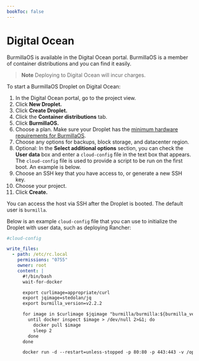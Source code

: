 ```yaml
---
bookToc: false
---
```

# Digital Ocean

BurmillaOS is available in the Digital Ocean portal. BurmillaOS is a member of container distributions and you can find it easily.

>**Note**
>Deploying to Digital Ocean will incur charges.

To start a BurmillaOS Droplet on Digital Ocean:

1. In the Digital Ocean portal, go to the project view.
1. Click **New Droplet.**
1. Click **Create Droplet.**
1. Click the **Container distributions** tab.
1. Click **BurmillaOS.**
1. Choose a plan. Make sure your Droplet has the [minimum hardware requirements for BurmillaOS](/#hardware-requirements).
1. Choose any options for backups, block storage, and datacenter region.
1. Optional: In the **Select additional options** section, you can check the **User data** box and enter a `cloud-config` file in the text box that appears. The `cloud-config` file is used to provide a script to be run on the first boot. An example is below.
1. Choose an SSH key that you have access to, or generate a new SSH key.
1. Choose your project.
1. Click **Create.**


You can access the host via SSH after the Droplet is booted. The default user is `burmilla`.

Below is an example `cloud-config` file that you can use to initialize the Droplet with user data, such as deploying Rancher:

```yaml
#cloud-config

write_files:
  - path: /etc/rc.local
    permissions: "0755"
    owner: root
    content: |
      #!/bin/bash
      wait-for-docker

      export curlimage=appropriate/curl
      export jqimage=stedolan/jq
      export burmilla_version=v2.2.2

      for image in $curlimage $jqimage "burmilla/burmilla:${burmilla_version}"; do
        until docker inspect $image > /dev/null 2>&1; do
          docker pull $image
          sleep 2
        done
      done

      docker run -d --restart=unless-stopped -p 80:80 -p 443:443 -v /opt/burmilla:/var/lib/burmilla burmilla/burmilla:${burmilla_version}
```

